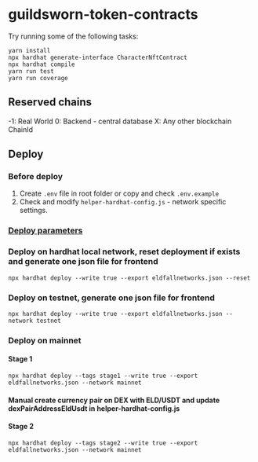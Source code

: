 # guildsworn-token-contracts

Try running some of the following tasks:

```shell
yarn install
npx hardhat generate-interface CharacterNftContract
npx hardhat compile
yarn run test
yarn run coverage
```

## Reserved chains
-1: Real World
0: Backend - central database
X: Any other blockchain ChainId

## Deploy
### Before deploy
1. Create `.env` file in root folder or copy and check `.env.example`
2. Check and modify `helper-hardhat-config.js` - network specific settings.

### [Deploy parameters](https://github.com/wighawag/hardhat-deploy#1-hardhat-deploy)

### Deploy on hardhat local network, reset deployment if exists and generate one json file for frontend 
```shell
npx hardhat deploy --write true --export eldfallnetworks.json --reset
```

### Deploy on testnet, generate one json file for frontend
```shell
npx hardhat deploy --write true --export eldfallnetworks.json --network testnet
```

### Deploy on mainnet
#### Stage 1
```shell
npx hardhat deploy --tags stage1 --write true --export eldfallnetworks.json --network mainnet
```
#### Manual create currency pair on DEX with ELD/USDT and update dexPairAddressEldUsdt in helper-hardhat-config.js
#### Stage 2
```shell
npx hardhat deploy --tags stage2 --write true --export eldfallnetworks.json --network mainnet
```
